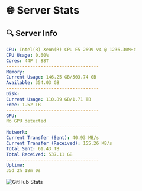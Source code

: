 # 🌐 Server Stats
## 🔍 Server Info
```yaml
CPU: Intel(R) Xeon(R) CPU E5-2699 v4 @ 1236.30MHz
CPU Usage: 0.60%
Cores: 44P | 88T
-----------------------------------
Memory:
Current Usage: 146.25 GB/503.74 GB
Available: 354.03 GB
-----------------------------------
Disk:
Current Usage: 110.89 GB/1.71 TB
Free: 1.52 TB
-----------------------------------
GPU:
No GPU detected
-----------------------------------
Network:
Current Transfer (Sent): 40.93 MB/s
Current Transfer (Received): 155.26 KB/s
Total Sent: 61.43 TB
Total Received: 537.11 GB
-----------------------------------
Uptime:
35d 2h 18m 0s
```
![GitHub Stats](https://img.shields.io/badge/Updated-2025-04-11_23:40:49-blue)